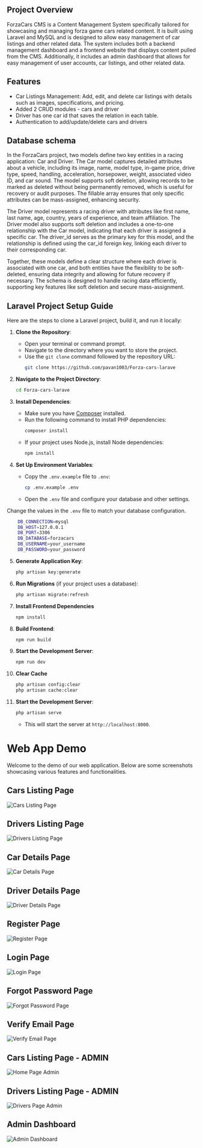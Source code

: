 ## Project Overview

ForzaCars CMS is a Content Management System specifically tailored for showcasing and managing forza game cars related content. It is built using Laravel and MySQL and is designed to allow easy management of car listings and other related data. The system includes both a backend management dashboard and a frontend website that displays content pulled from the CMS. Additionally, it includes an admin dashboard that allows for easy management of user accounts, car listings, and other related data.

## Features

- Car Listings Management: Add, edit, and delete car listings with details such as images, specifications, and pricing.
- Added 2 CRUD modules - cars and driver
- Driver has one car id that saves the relation in each table.
- Authentication to add/update/delete cars and drivers

## Database schema 

In the ForzaCars project, two models define two key entities in a racing application: Car and Driver. The Car model captures detailed attributes about a vehicle, including its image, name, model type, in-game price, drive type, speed, handling, acceleration, horsepower, weight, associated video ID, and car sound. The model supports soft deletion, allowing records to be marked as deleted without being permanently removed, which is useful for recovery or audit purposes. The fillable array ensures that only specific attributes can be mass-assigned, enhancing security.

The Driver model represents a racing driver with attributes like first name, last name, age, country, years of experience, and team affiliation. The Driver model also supports soft deletion and includes a one-to-one relationship with the Car model, indicating that each driver is assigned a specific car. The driver_id serves as the primary key for this model, and the relationship is defined using the car_id foreign key, linking each driver to their corresponding car.

Together, these models define a clear structure where each driver is associated with one car, and both entities have the flexibility to be soft-deleted, ensuring data integrity and allowing for future recovery if necessary. The schema is designed to handle racing data efficiently, supporting key features like soft deletion and secure mass-assignment.

## Laravel Project Setup Guide

Here are the steps to clone a Laravel project, build it, and run it locally:

1. **Clone the Repository**:

    - Open your terminal or command prompt.
    - Navigate to the directory where you want to store the project.
    - Use the `git clone` command followed by the repository URL:
        ```bash
        git clone https://github.com/pavan1003/Forza-cars-larave
        ```

2. **Navigate to the Project Directory**:

    ```bash
    cd Forza-cars-larave
    ```

3. **Install Dependencies**:

    - Make sure you have [Composer](https://getcomposer.org/) installed.
    - Run the following command to install PHP dependencies:
        ```bash
        composer install
        ```
    - If your project uses Node.js, install Node dependencies:
        ```bash
        npm install
        ```

4. **Set Up Environment Variables**:

    - Copy the `.env.example` file to `.env`:
        ```bash
        cp .env.example .env
        ```
    - Open the `.env` file and configure your database and other settings.

Change the values in the `.env` file to match your database configuration.

```bash
    DB_CONNECTION=mysql
    DB_HOST=127.0.0.1
    DB_PORT=3306
    DB_DATABASE=forzacars
    DB_USERNAME=your_username
    DB_PASSWORD=your_password
```

5. **Generate Application Key**:

    ```bash
    php artisan key:generate
    ```

6. **Run Migrations** (if your project uses a database):

    ```bash
    php artisan migrate:refresh
    ```

7. **Install Frontend Dependencies**

    ```bash
    npm install
    ```

8. **Build Frontend**:

    ```bash
    npm run build
    ```

9. **Start the Development Server**:

    ```bash
    npm run dev
    ```

10. **Clear Cache**

    ```bash
    php artisan config:clear
    php artisan cache:clear
    ```

11. **Start the Development Server**:
    ```bash
    php artisan serve
    ```
    - This will start the server at `http://localhost:8000`.

# Web App Demo

Welcome to the demo of our web application. Below are some screenshots showcasing various features and functionalities.

## Cars Listing Page

![Cars Listing Page](./demo/cars-list.png)

## Drivers Listing Page

![Drivers Listing Page](./demo/drivers-list.png)

## Car Details Page

![Car Details Page](./demo/car-detail.png)

## Driver Details Page

![Driver Details Page](./demo/driver-detail.png)

## Register Page

![Register Page](./demo/registration.png)

## Login Page

![Login Page](./demo/login.png)

## Forgot Password Page

![Forgot Password Page](./demo/forgotpassword.png)

## Verify Email Page

![Verify Email Page](./demo/verify-email.png)

## Cars Listing Page - ADMIN

![Home Page Admin](./demo/admin-cars-list.png)

## Drivers Listing Page - ADMIN

![Drivers Page Admin](./demo/admin-drivers-list.png)

## Admin Dashboard

![Admin Dashboard](./demo/admin-dashboard.png)

